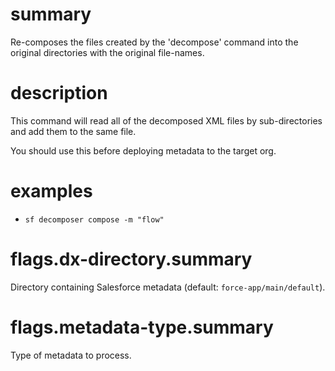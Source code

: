 # summary

Re-composes the files created by the 'decompose' command into the original directories with the original file-names.

# description

This command will read all of the decomposed XML files by sub-directories and add them to the same file.

You should use this before deploying metadata to the target org.

# examples

- `sf decomposer compose -m "flow"`

# flags.dx-directory.summary

Directory containing Salesforce metadata (default: `force-app/main/default`).

# flags.metadata-type.summary

Type of metadata to process.
